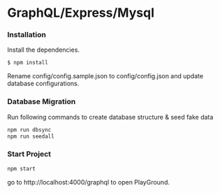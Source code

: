 # GraphQL/Express/Mysql

### Installation

Install the dependencies.

```sh
$ npm install
```
Rename config/config.sample.json to config/config.json and update database configurations.
### Database Migration
Run following commands to create database structure & seed fake data
```sh
npm run dbsync
npm run seedall
```
### Start Project
```sh
npm start
```
go to http://localhost:4000/graphql to open PlayGround.
